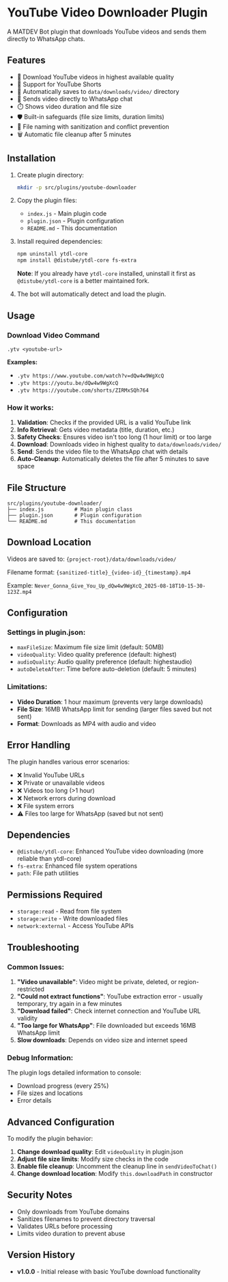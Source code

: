 # YouTube Video Downloader Plugin

A MATDEV Bot plugin that downloads YouTube videos and sends them directly to WhatsApp chats.

## Features

- 🎥 Download YouTube videos in highest available quality
- 📱 Support for YouTube Shorts
- 📁 Automatically saves to `data/downloads/video/` directory
- 📱 Sends video directly to WhatsApp chat
- ⏱️ Shows video duration and file size
- 🛡️ Built-in safeguards (file size limits, duration limits)
- 🧹 File naming with sanitization and conflict prevention
- 🗑️ Automatic file cleanup after 5 minutes

## Installation

1. Create plugin directory:
   ```bash
   mkdir -p src/plugins/youtube-downloader
   ```

2. Copy the plugin files:
   - `index.js` - Main plugin code
   - `plugin.json` - Plugin configuration
   - `README.md` - This documentation

3. Install required dependencies:
   ```bash
   npm uninstall ytdl-core
   npm install @distube/ytdl-core fs-extra
   ```

   **Note**: If you already have `ytdl-core` installed, uninstall it first as `@distube/ytdl-core` is a better maintained fork.

4. The bot will automatically detect and load the plugin.

## Usage

### Download Video Command

```
.ytv <youtube-url>
```

**Examples:**
- `.ytv https://www.youtube.com/watch?v=dQw4w9WgXcQ`
- `.ytv https://youtu.be/dQw4w9WgXcQ`
- `.ytv https://youtube.com/shorts/ZIRMxSQh764`

### How it works:

1. **Validation**: Checks if the provided URL is a valid YouTube link
2. **Info Retrieval**: Gets video metadata (title, duration, etc.)
3. **Safety Checks**: Ensures video isn't too long (1 hour limit) or too large
4. **Download**: Downloads video in highest quality to `data/downloads/video/`
5. **Send**: Sends the video file to the WhatsApp chat with details
6. **Auto-Cleanup**: Automatically deletes the file after 5 minutes to save space

## File Structure

```
src/plugins/youtube-downloader/
├── index.js          # Main plugin class
├── plugin.json       # Plugin configuration
└── README.md         # This documentation
```

## Download Location

Videos are saved to: `{project-root}/data/downloads/video/`

Filename format: `{sanitized-title}_{video-id}_{timestamp}.mp4`

Example: `Never_Gonna_Give_You_Up_dQw4w9WgXcQ_2025-08-18T10-15-30-123Z.mp4`

## Configuration

### Settings in plugin.json:

- `maxFileSize`: Maximum file size limit (default: 50MB)
- `videoQuality`: Video quality preference (default: highest)
- `audioQuality`: Audio quality preference (default: highestaudio)
- `autoDeleteAfter`: Time before auto-deletion (default: 5 minutes)

### Limitations:

- **Video Duration**: 1 hour maximum (prevents very large downloads)
- **File Size**: 16MB WhatsApp limit for sending (larger files saved but not sent)
- **Format**: Downloads as MP4 with audio and video

## Error Handling

The plugin handles various error scenarios:

- ❌ Invalid YouTube URLs
- ❌ Private or unavailable videos
- ❌ Videos too long (>1 hour)
- ❌ Network errors during download
- ❌ File system errors
- ⚠️ Files too large for WhatsApp (saved but not sent)

## Dependencies

- `@distube/ytdl-core`: Enhanced YouTube video downloading (more reliable than ytdl-core)
- `fs-extra`: Enhanced file system operations
- `path`: File path utilities

## Permissions Required

- `storage:read` - Read from file system
- `storage:write` - Write downloaded files
- `network:external` - Access YouTube APIs

## Troubleshooting

### Common Issues:

1. **"Video unavailable"**: Video might be private, deleted, or region-restricted
2. **"Could not extract functions"**: YouTube extraction error - usually temporary, try again in a few minutes
3. **"Download failed"**: Check internet connection and YouTube URL validity
4. **"Too large for WhatsApp"**: File downloaded but exceeds 16MB WhatsApp limit
5. **Slow downloads**: Depends on video size and internet speed

### Debug Information:

The plugin logs detailed information to console:
- Download progress (every 25%)
- File sizes and locations
- Error details

## Advanced Configuration

To modify the plugin behavior:

1. **Change download quality**: Edit `videoQuality` in plugin.json
2. **Adjust file size limits**: Modify size checks in the code
3. **Enable file cleanup**: Uncomment the cleanup line in `sendVideoToChat()`
4. **Change download location**: Modify `this.downloadPath` in constructor

## Security Notes

- Only downloads from YouTube domains
- Sanitizes filenames to prevent directory traversal
- Validates URLs before processing
- Limits video duration to prevent abuse

## Version History

- **v1.0.0** - Initial release with basic YouTube download functionality